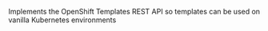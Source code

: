 Implements the OpenShift Templates REST API so templates can be used on vanilla Kubernetes environments 